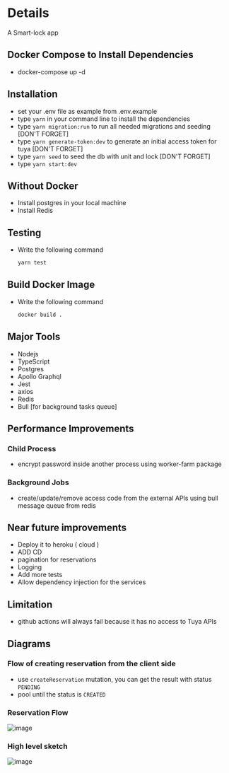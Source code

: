 # Details 
A Smart-lock app 

## Docker Compose to Install Dependencies
- docker-compose up -d 

## Installation
- set your .env file as example from .env.example
- type `yarn` in your command line to install the dependencies
- type `yarn migration:run` to run all needed migrations and seeding [DON'T FORGET]
- type `yarn generate-token:dev` to generate an initial access token for tuya [DON'T FORGET]
- type `yarn seed` to seed the db with unit and lock [DON'T FORGET]
- type `yarn start:dev`

## Without Docker
- Install postgres in your local machine
- Install Redis

## Testing
- Write the following command 
  
    ```bash
    yarn test
    ```
## Build Docker Image
- Write the following command 
  
    ```bash
    docker build .
    ```
## Major Tools
- Nodejs
- TypeScript
- Postgres
- Apollo Graphql
- Jest
- axios
- Redis
- Bull [for background tasks queue]

## Performance Improvements
### Child Process
- encrypt password inside another process using worker-farm package
### Background Jobs
- create/update/remove access code from the external APIs using bull message queue from redis
  
## Near future improvements 
- Deploy it to heroku ( cloud )
- ADD CD
- pagination for reservations
- Logging
- Add more tests
- Allow dependency injection for the services


## Limitation
- github actions will always fail because it has no access to Tuya APIs

  

## Diagrams 

### Flow of creating reservation from the client side
- use `createReservation` mutation, you can get the result with status `PENDING`
- pool until the status is `CREATED`
  
### Reservation Flow
![image](https://user-images.githubusercontent.com/22199342/179476239-d648f379-d99d-43ec-b42d-5aad16124f75.png)

### High level sketch 
![image](https://user-images.githubusercontent.com/22199342/179476790-1d710566-3dab-4879-8bb9-6d3600abfef2.png)

